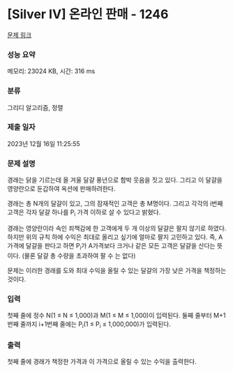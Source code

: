 # [Silver IV] 온라인 판매 - 1246 

[문제 링크](https://www.acmicpc.net/problem/1246) 

### 성능 요약

메모리: 23024 KB, 시간: 316 ms

### 분류

그리디 알고리즘, 정렬

### 제출 일자

2023년 12월 16일 11:25:55

### 문제 설명

<p>경래는 닭을 기르는데 올 겨울 달걀 풍년으로 함박 웃음을 짓고 있다. 그리고 이 달걀을 영양란으로 둔갑하여 옥션에 판매하려한다.</p>

<p>경래는 총 N개의 달걀이 있고, 그의 잠재적인 고객은 총 M명이다. 그리고 각각의 i번째 고객은 각자 달걀 하나를 P<sub>i</sub> 가격 이하로 살 수 있다고 밝혔다.</p>

<p>경래는 영양란이라 속인 죄책감에 한 고객에게 두 개 이상의 달걀은 팔지 않기로 하였다. 하지만 위의 규칙 하에 수익은 최대로 올리고 싶기에 얼마로 팔지 고민하고 있다. 즉, A가격에 달걀을 판다고 하면 P<sub>i</sub>가 A가격보다 크거나 같은 모든 고객은 달걀을 산다는 뜻이다. (물론 달걀 총 수량을 초과하여 팔 수 는 없다)</p>

<p>문제는 이러한 경래를 도와 최대 수익을 올릴 수 있는 달걀의 가장 낮은 가격을 책정하는 것이다.</p>

### 입력 

 <p>첫째 줄에 정수 N(1 ≤ N ≤ 1,000)과 M(1 ≤ M ≤ 1,000)이 입력된다. 둘째 줄부터 M+1번째 줄까지 i+1번째 줄에는 P<sub>i</sub>(1 ≤ P<sub>i</sub> ≤ 1,000,000)가 입력된다.</p>

### 출력 

 <p>첫째 줄에 경래가 책정한 가격과 이 가격으로 올릴 수 있는 수익을 출력한다.</p>

